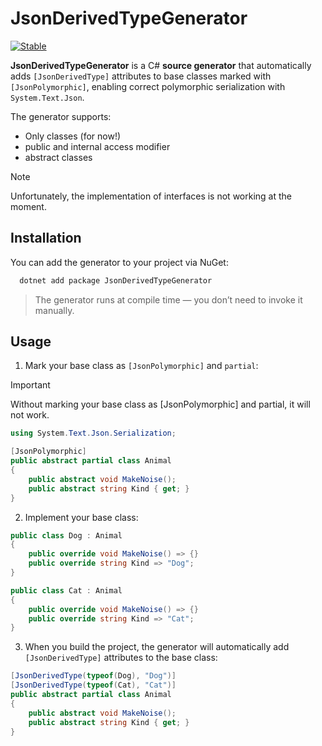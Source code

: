 # JsonDerivedTypeGenerator

[![Stable](https://badgen.net/nuget/v/JsonDerivedTypeGenerator/v?color=blue&label=Stable)](https://www.nuget.org/packages/JsonDerivedTypeGenerator)

**JsonDerivedTypeGenerator** is a C# **source generator** that automatically adds `[JsonDerivedType]` attributes to base classes marked with `[JsonPolymorphic]`, enabling correct polymorphic serialization with `System.Text.Json`.

The generator supports:

- Only classes (for now!)
- public and internal access modifier
- abstract classes

> [!NOTE]  
> Unfortunately, the implementation of interfaces is not working at the moment.

## Installation

You can add the generator to your project via NuGet:

```bash
  dotnet add package JsonDerivedTypeGenerator
````

> The generator runs at compile time — you don’t need to invoke it manually.

## Usage

1. Mark your base class as `[JsonPolymorphic]` and `partial`:

> [!IMPORTANT]  
> Without marking your base class as [JsonPolymorphic] and partial, it will not work.

```csharp
using System.Text.Json.Serialization;

[JsonPolymorphic]
public abstract partial class Animal
{
    public abstract void MakeNoise();
    public abstract string Kind { get; }
}
```

2. Implement your base class:

```csharp
public class Dog : Animal
{
    public override void MakeNoise() => {}
    public override string Kind => "Dog";
}

public class Cat : Animal
{
    public override void MakeNoise() => {}
    public override string Kind => "Cat";
}
```

3. When you build the project, the generator will automatically add `[JsonDerivedType]` attributes to the base class:

```csharp
[JsonDerivedType(typeof(Dog), "Dog")]
[JsonDerivedType(typeof(Cat), "Cat")]
public abstract partial class Animal
{
    public abstract void MakeNoise();
    public abstract string Kind { get; }
}
```